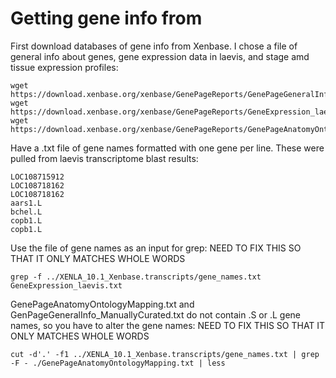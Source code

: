 # Getting gene info from 
First download databases of gene info from Xenbase. I chose a file of general info about genes, gene expression data in laevis, and stage amd tissue expression profiles:
```
wget https://download.xenbase.org/xenbase/GenePageReports/GenePageGeneralInfo_ManuallyCurated.txt
wget https://download.xenbase.org/xenbase/GenePageReports/GeneExpression_laevis.txt
wget https://download.xenbase.org/xenbase/GenePageReports/GenePageAnatomyOntologyMapping.txt
```
Have a .txt file of gene names formatted with one gene per line. These were pulled from laevis transcriptome blast results:
```
LOC108715912
LOC108718162
LOC108718162
aars1.L
bchel.L
copb1.L
copb1.L
```
Use the file of gene names as an input for grep: 
NEED TO FIX THIS SO THAT IT ONLY MATCHES WHOLE WORDS
```
grep -f ../XENLA_10.1_Xenbase.transcripts/gene_names.txt GeneExpression_laevis.txt
```
GenePageAnatomyOntologyMapping.txt and GenPageGeneralInfo_ManuallyCurated.txt do not contain .S or .L gene names, so you have to alter the gene names:
NEED TO FIX THIS SO THAT IT ONLY MATCHES WHOLE WORDS
```
cut -d'.' -f1 ../XENLA_10.1_Xenbase.transcripts/gene_names.txt | grep -F - ./GenePageAnatomyOntologyMapping.txt | less
```
